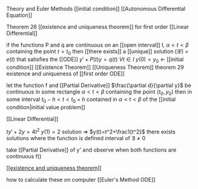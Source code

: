 Theory and Euler Methods
[[initial condition]]
[[Autonomous Differential Equation]] 

Theorem 26 [[existence and uniqueness theorem]] for first order [[Linear Differential]]

if the functions P and q are continuous on an [[open interval]] I, $\alpha < t < \beta$ containing the point $t=t_0$ then [[there exists]] a [[unique]] solution ($\exists !$) = $e(t)$ that satisfies the [[ODE]]
$y'+P(t)y=q(t)$ $Vt\in I$
$y(0)=y_0$ $\leftarrow$ [[initial condition]]
[[Existence Theorem]] [[Uniqueness Theorem]]
theorem 29 existence and uniqueness of [[first order ODE]]

let the function f and [[Partial Derivative]] $\frac{\partial d}{\partial y}$ be continuous in some rectangle $\alpha < t < \beta$ containing the point ($t_0,y_0$) then in some interval $t_0-h<t<t_0+h$ contained in $\alpha < t < \beta$ of the [[initial condition|initial value problem]] 


[[Linear Differential]]

$ty'+2y=4t^2$ $y(1)=2$
solution $\Rightarrow$ $y(t)=t^2+\frac1{t^2}$
there exists solutions where the function is defined
interval of $\exists \ne 0$ 


take [[Partial Derivative]] of y' and observe when both functions are continuous
f()

[[[existence and uniqueness theorem]]](https://www.projectrhea.org/rhea/index.php/The_Existence_and_Uniqueness_Theorem_for_Solutions_to_ODEs)

how to calculate these on computer 
[[Euler's Method ODE]]

